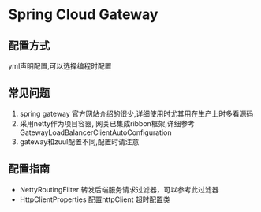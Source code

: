 # Spring Cloud Gateway


## 配置方式
yml声明配置,可以选择编程时配置

## 常见问题
1. spring gateway 官方网站介绍的很少,详细使用时尤其用在生产上时多看源码
2. 采用netty作为项目容器, 网关已集成ribbon框架,详细参考 GatewayLoadBalancerClientAutoConfiguration
3. gateway和zuul配置不同,配置时请注意


## 配置指南
* NettyRoutingFilter 转发后端服务请求过滤器，可以参考此过滤器
* HttpClientProperties 配置httpClient 超时配置类

